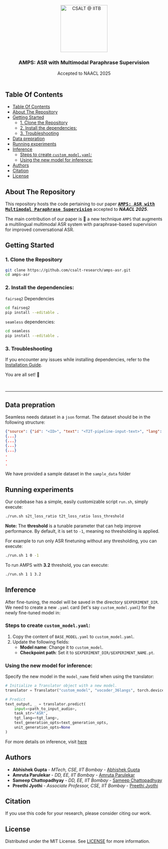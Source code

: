 <p align="center">
  <a href="https://github.com/csalt-research">
    <img src="https://avatars.githubusercontent.com/u/43694569?s=200&v=4" alt="CSALT @ IITB" width="150" height="150">
  </a>
  <h3 align="center">AMPS: ASR with Multimodal Paraphrase Supervision</h3>
  <p align="center"> Accepted to NAACL 2025
    <br/>
    <br/>
  </p>
</p>
  

## Table Of Contents

- [Table Of Contents](#table-of-contents)
- [About The Repository](#about-the-repository)
- [Getting Started](#getting-started)
  - [1. Clone the Repository](#1-clone-the-repository)
  - [2. Install the dependencies:](#2-install-the-dependencies)
  - [3. Troubleshooting](#3-troubleshooting)
- [Data prepration](#data-prepration)
- [Running experiments](#running-experiments)
- [Inference](#inference)
  - [Steps to create `custom_model.yaml`:](#steps-to-create-custom_modelyaml)
  - [Using the new model for inference:](#using-the-new-model-for-inference)
- [Authors](#authors)
- [Citation](#citation)
- [License](#license)
<!-- * [Citation](#citation) -->

## About The Repository

This repository hosts the code pertaining to our paper [**<samp>AMPS: ASR with Multimodal Paraphrase Supervision</samp>**](https://arxiv.org/abs/2411.18368) accepted to ***NAACL 2025***.

The main contribution of our paper is :mag_right:  a new technique `AMPS` that augments a multilingual multimodal ASR system with paraphrase-based supervision for improved conversational ASR.


## Getting Started

### 1. Clone the Repository  

```bash
git clone https://github.com/csalt-research/amps-asr.git
cd amps-asr
```

### 2. Install the dependencies:

`fairseq2` Dependencies

```bash
cd fairseq2
pip install --editable .
```
`seamless` dependencies:
```bash
cd seamless
pip install --editable .
```
### 3. Troubleshooting
If you encounter any issues while installing dependencies, refer to the [ Installation Guide](https://github.com/facebookresearch/fairseq2/blob/main/INSTALL_FROM_SOURCE.md).

You are all set! 🎉

&nbsp;




---


## Data prepration
Seamless needs dataset in a `json` format. The dataset should be in the following structure:

```json
{"source": {"id": "<ID>", "text": "<T2T-pipeline-input-text>", "lang": "<T2T-pipeline-input-language>", "audio_local_path": "<path-to-audio-file>", "sample_rate": <audio-sample-rate>, "waveform": null, "units": null}, "target": {"id": "<ID>", "text": "<ASR-pipeline-target-text>", "lang": "<ASR+T2T-pipeline-target-language>", "audio_local_path": null, "sample_rate": null, "waveform": null, "units": null, "paraphrase": "<T2T-pipeline-target-paraphrase>"}}
{...}
{...}
{...}
{...}
.
.
.
```
We have provided a sample dataset in the `sample_data` folder



## Running experiments

Our codebase has a simple, easily customizable script `run.sh`, simply execute: 

```bash
./run.sh s2t_loss_ratio t2t_loss_ratio loss_threshold
```
**Note:** The **threshold** is a tunable parameter that can help improve performance. By default, it is set to `-1`, meaning no thresholding is applied.   

For example to run only ASR finetuning without any thresholding, you can execute:

```bash
./run.sh 1 0 -1
```
To run AMPS with **3.2** threshold, you can execute:
```bash
./run.sh 1 1 3.2
```

## Inference

After fine-tuning, the model will be saved in the directory `$EXPERIMENT_DIR`.  
We need to create a new `.yaml` card (let's say `custom_model.yaml`) for the newly fine-tuned model in:  


### Steps to create `custom_model.yaml`:

1. Copy the content of `BASE_MODEL.yaml` to `custom_model.yaml`.
2. Update the following fields:
   - **Model name**: Change it to `custom_model`.
   - **Checkpoint path**: Set it to `$EXPERIMENT_DIR/$EXPERIMENT_NAME.pt`.

### Using the new model for inference:

Specify the new model in the `model_name` field when using the translator:

```python
# Initialize a Translator object with a new model.
translator = Translator("custom_model", "vocoder_36langs", torch.device("cuda:0"), torch.float16)

# Predict
text_output, _ = translator.predict(
    input=<path_to_input_audio>,
    task_str="ASR",
    tgt_lang=<tgt_lang>,
    text_generation_opts=text_generation_opts,
    unit_generation_opts=None
)
```

For more details on inference, visit [here](https://github.com/facebookresearch/seamless_communication/blob/main/docs/m4t/README.md) 


## Authors

* **Abhishek Gupta** - *MTech, CSE, IIT Bombay* - [Abhishek Gupta](https://www.linkedin.com/in/iam-abhishek/)
* **Amruta Parulekar** - *DD, EE, IIT Bombay* - [Amruta Parulekar]()
* **Sameep Chattopadhyay** - *DD, EE, IIT Bombay* - [Sameep Chattopadhyay]()
* **Preethi Jyothi** - *Associate Professor, CSE, IIT Bombay* - [Preethi Jyothi](https://www.cse.iitb.ac.in/~pjyothi/)

 
## Citation

If you use this code for your research, please consider citing our work.


## License

Distributed under the MIT License. See [LICENSE](https://github.com/csalt-research/accented-codebooks-asr/blob/main/LICENSE.md) for more information.
